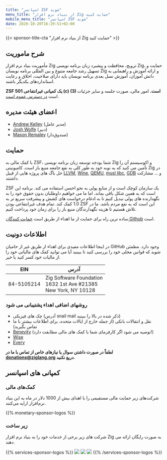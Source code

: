 ```yaml
---
title: "اسپانسر ZSF شوید"
menu_title: "از بنیاد نرم افزار Zig حمایت کنید"
mobile_menu_title: "اسپانسر ZSF شوید"
date: 2020-10-20T16:29:51+02:00
---
```


{{< sponsor-title-cta "از بنیاد نرم افزار Zig حمایت کنید" >}}

## شرح ماموریت

مأموریت بنیاد نرم افزار Zig ترویج، محافظت و پیشبرد زبان برنامه نویسی Zig، حمایت و تسهیل رشد جامعه متنوع و بین المللی برنامه نویسان Zig و ارائه آموزش و راهنمایی به دانش آموزان، آموزش نسل بعدی برنامه نویسان باید دارای صلاحیت، اخلاق و رعایت استانداردهای یکدیگر باشند.

**ZSF یک کمپانی غیرانتفاعی 501 (c) (3) است.** امور مالی، صورت جلسه و سایر جزئیات است [در دسترس عموم است](https://drive.google.com/drive/folders/1ucHARxVbhrBbuZDbhrGHYDTsYAs8_bMH?usp=sharing).

## اعضای هیئت مدیره

-   [Andrew Kelley](https://andrewkelley.me/) (مدیر عامل)
-   [Josh Wolfe](https://github.com/thejoshwolfe/) (دبیر)
-   [Mason Remaley](https://twitter.com/masonremaley/) (صندوق‌دار)

## حمایت

با کمک مالی به ZSF، شما بودجه توسعه زبان برنامه نویسی Zig و اکوسیستم آن را تأمین می کنید که به نوبه خود به طور کلی به نفع جامعه منبع باز است. کامیونیتی Zig در حل باگ های پروژه هایی از قبیل [LLVM](https://llvm.org/), [Wine](https://winehq.org/), [QEMU](https://qemu.org/), [musl libc](https://musl.libc.org/), [GDB](https://www.gnu.org/software/gdb/) و ... مشارکت داشتند.

ZSF یک سازمان کوچک است و از منابع پولی به نحو احسن استفاده می کند. برنامه این است که به همین شکل باقی بماند، اما ما می خواهیم داوطلبان بدون حقوق خود را به نگهدارنده های پولی تبدیل کنیم تا به ادغام درخواست های کشش و پیشرفت سریع تر به 1.0 کمک کند. تمام هدف غیرانتفاعی بودن ZSF این است که به نفع مردم باشد. ما در تلاش هستیم تا هزینه نگهدارندگان منبع باز را برای زمان خود پرداخت کنیم.

ساده ترین راه برای حمایت از ما اهداء از طریق است [حمایت کنندگان Github](https://github.com/sponsors/ziglang) است.

## اطلاعات دونیت

در اینجا اطلاعات مفیدی برای اهداء از طریق غیر از حامیان GitHub وجود دارد.
مطمئن شوید که قوانین محلی خود را بررسی کنید تا ببینید آیا می توانید کمک های مالیاتی خود را از مالیات خود کسر کنید یا خیر.

| **EIN**    | **آدرس**                                                                 |
| ---------- | ------------------------------------------------------------------------ |
| 84-5105214 | Zig Software Foundation <br> 1632 1st Ave #21385 <br> New York, NY 10128 |

### روشهای اضافی اهداء پشتیبانی می شود

-   چک های فیزیکی (آدرس snail mail ذکر شده در بالا را ببینید)
-   نقل و انتقالات بانکی (از جمله خارج از ایالات متحده، برای اطلاعات بیشتر با ما تماس بگیرید)
-   [Benevity](https://benevity.com) (توصیه می شود اگر کارفرمای شما با کمک های مالی مطابقت دارد!)
-   [Wise](https://wise.com)
- [Every](https://www.every.org/zig-software-foundation-inc/)

**لطفاً در صورت داشتن سوال یا نیازهای خاص از تماس با ما در donations@ziglang.org دریغ نکنید.**

## کمپانی های اسپانسر

### کمک‌های مالی

شرکت‌های زیر حمایت مالی مستقیمی را با اهدای بیش از 1000 دلار در ماه به این بنیاد نرم‌افزار ارایه می‌کنند.

{{% monetary-sponsor-logos %}}

### زیر ساخت

شرکت های زیر برخی از خدمات خود را به بنیاد نرم افزار Zig به صورت رایگان ارائه می دهند.

{{% services-sponsor-logos %}}
![](/lavatech.png)
![](/dropbox.png)
![](/scaleway.png)
{{% /services-sponsor-logos %}}
